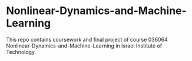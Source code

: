 # Nonlinear-Dynamics-and-Machine-Learning
This repo contains coursework and final project of course 036064 Nonlinear-Dynamics-and-Machine-Learning in Israel Institute of Technology.
